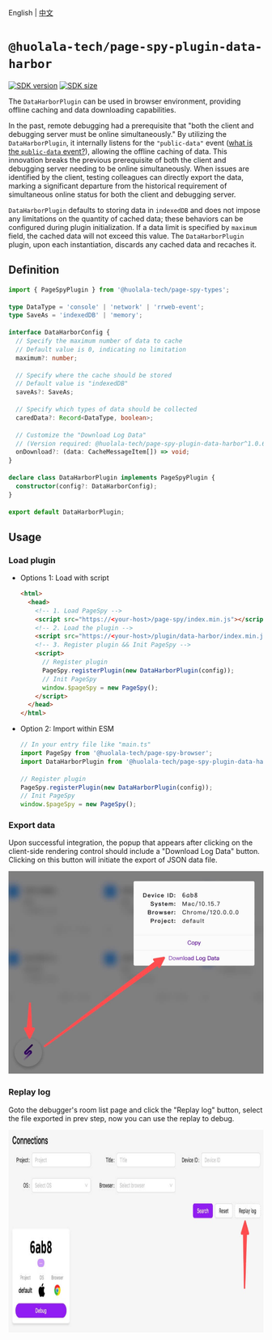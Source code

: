 [npm-image]: https://img.shields.io/npm/v/@huolala-tech/page-spy-plugin-data-harbor?logo=npm&label=version
[npm-url]: https://www.npmjs.com/package/@huolala-tech/page-spy-plugin-data-harbor
[minified-image]: https://img.shields.io/bundlephobia/min/@huolala-tech/page-spy-plugin-data-harbor
[minified-url]: https://unpkg.com/browse/@huolala-tech/page-spy-plugin-data-harbor/dist/iife/index.min.js

English | [中文](./README_ZH.md)

# `@huolala-tech/page-spy-plugin-data-harbor`

[![SDK version][npm-image]][npm-url]
[![SDK size][minified-image]][minified-url]

The `DataHarborPlugin` can be used in browser environment, providing offline caching and data downloading capabilities.

In the past, remote debugging had a prerequisite that "both the client and debugging server must be online simultaneously." By utilizing the `DataHarborPlugin`, it internally listens for the `"public-data"` event ([what is the `public-data` event?](../../docs/plugin.md#behavioral-conventions)), allowing the offline caching of data. This innovation breaks the previous prerequisite of both the client and debugging server needing to be online simultaneously. When issues are identified by the client, testing colleagues can directly export the data, marking a significant departure from the historical requirement of simultaneous online status for both the client and debugging server.

`DataHarborPlugin` defaults to storing data in `indexedDB` and does not impose any limitations on the quantity of cached data; these behaviors can be configured during plugin initialization. If a data limit is specified by `maximum` field, the cached data will not exceed this value. The `DataHarborPlugin` plugin, upon each instantiation, discards any cached data and recaches it.

## Definition

```ts
import { PageSpyPlugin } from '@huolala-tech/page-spy-types';

type DataType = 'console' | 'network' | 'rrweb-event';
type SaveAs = 'indexedDB' | 'memory';

interface DataHarborConfig {
  // Specify the maximum number of data to cache
  // Default value is 0, indicating no limitation
  maximum?: number;

  // Specify where the cache should be stored
  // Default value is "indexedDB"
  saveAs?: SaveAs;

  // Specify which types of data should be collected
  caredData?: Record<DataType, boolean>;

  // Customize the "Download Log Data"
  // (Version required: @huolala-tech/page-spy-plugin-data-harbor^1.0.6)
  onDownload?: (data: CacheMessageItem[]) => void;
}

declare class DataHarborPlugin implements PageSpyPlugin {
  constructor(config?: DataHarborConfig);
}

export default DataHarborPlugin;
```

## Usage

### Load plugin

- Options 1: Load with script

  ```html
  <html>
    <head>
      <!-- 1. Load PageSpy -->
      <script src="https://<your-host>/page-spy/index.min.js"></script>
      <!-- 2. Load the plugin -->
      <script src="https://<your-host>/plugin/data-harbor/index.min.js"></script>
      <!-- 3. Register plugin && Init PageSpy -->
      <script>
        // Register plugin
        PageSpy.registerPlugin(new DataHarborPlugin(config));
        // Init PageSpy
        window.$pageSpy = new PageSpy();
      </script>
    </head>
  </html>
  ```

- Option 2: Import within ESM

  ```ts
  // In your entry file like "main.ts"
  import PageSpy from '@huolala-tech/page-spy-browser';
  import DataHarborPlugin from '@huolala-tech/page-spy-plugin-data-harbor';

  // Register plugin
  PageSpy.registerPlugin(new DataHarborPlugin(config));
  // Init PageSpy
  window.$pageSpy = new PageSpy();
  ```

### Export data

Upon successful integration, the popup that appears after clicking on the client-side rendering control should include a "Download Log Data" button. Clicking on this button will initiate the export of JSON data file.

<img src="./screenshots/download.jpg" alt="Download" height="400" />

### Replay log

Goto the debugger's room list page and click the "Replay log" button, select the file exported in prev step, now you can use the replay to debug.

<img src="./screenshots/entry.jpg" alt="Entry" height="400" />
